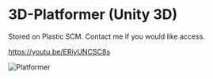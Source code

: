 # 3D-Platformer (Unity 3D)
Stored on Plastic SCM.
Contact me if you would like access.

https://youtu.be/ERiyUNCSC8s

![Platformer](https://github.com/KazemoKaos/3D-Platformer/assets/34223008/770bfe63-32d5-40c7-84ca-5099b7b9b506)
